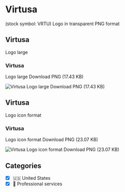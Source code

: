 # Virtusa
 (stock symbol: VRTU) Logo in transparent PNG format

## Virtusa
 Logo large

### Virtusa
 Logo large Download PNG (17.43 KB)

![Virtusa
 Logo large Download PNG (17.43 KB)](/img/orig/VRTU_BIG-6de44a1b.png)

## Virtusa
 Logo icon format

### Virtusa
 Logo icon format Download PNG (23.07 KB)

![Virtusa
 Logo icon format Download PNG (23.07 KB)](/img/orig/VRTU-7aca5551.png)



## Categories
- [x] 🇺🇸 United States
- [x] 💼 Professional services
